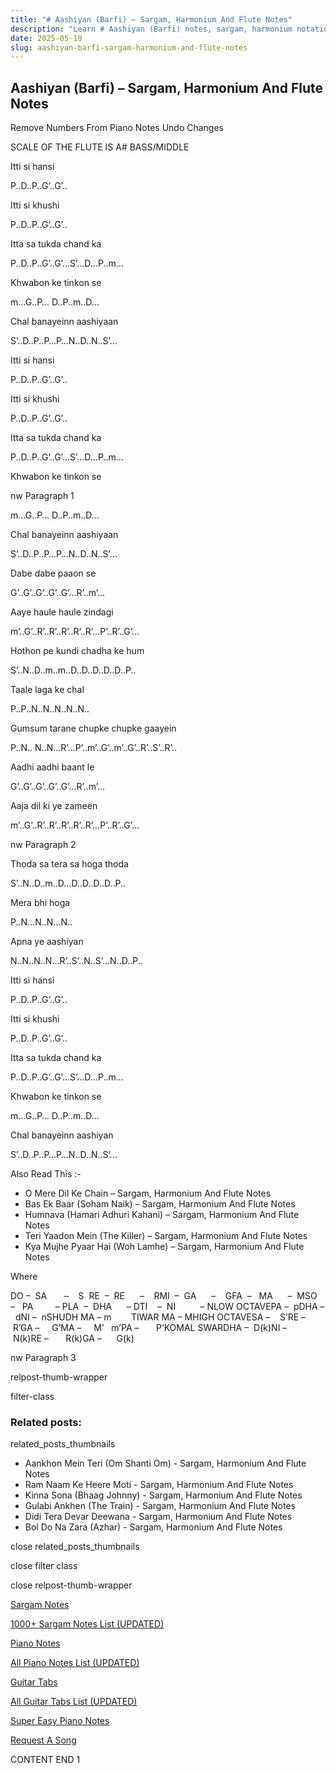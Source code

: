 ```yaml
---
title: "# Aashiyan (Barfi) – Sargam, Harmonium And Flute Notes"
description: "Learn # Aashiyan (Barfi) notes, sargam, harmonium notations and flute notes. Easy step-by-step tutorial for beginners."
date: 2025-05-19
slug: aashiyan-barfi-sargam-harmonium-and-flute-notes
---
```


## Aashiyan (Barfi) – Sargam, Harmonium And Flute Notes

Remove Numbers From Piano Notes
Undo Changes

SCALE OF THE FLUTE IS A# BASS/MIDDLE

Itti si hansi

P..D..P..G’..G’..

Itti si khushi

P..D..P..G’..G’..

Itta sa tukda chand ka

P..D..P..G’..G’…S’…D…P..m…

Khwabon ke tinkon se

m…G..P… D..P..m..D…

Chal banayeinn aashiyaan

S’..D..P..P…P…N..D..N..S’…

Itti si hansi

P..D..P..G’..G’..

Itti si khushi

P..D..P..G’..G’..

Itta sa tukda chand ka

P..D..P..G’..G’…S’…D…P..m…

Khwabon ke tinkon se

nw Paragraph 1

m…G..P… D..P..m..D…

Chal banayeinn aashiyaan

S’..D..P..P…P…N..D..N..S’…

Dabe dabe paaon se

G’..G’..G’..G’..G’…R’..m’…

Aaye haule haule zindagi

m’..G’..R’..R’..R’..R’..R’…P’..R’..G’…

Hothon pe kundi chadha ke hum

S’..N..D..m..m..D..D..D..D..D..P..

Taale laga ke chal

P..P..N..N..N..N..N..

Gumsum tarane chupke chupke gaayein

P..N.. N..N…R’…P’..m’..G’..m’..G’..R’..S’..R’..

Aadhi aadhi baant le

G’..G’..G’..G’..G’…R’..m’…

Aaja dil ki ye zameen

m’..G’..R’..R’..R’..R’..R’…P’..R’..G’…

nw Paragraph 2

Thoda sa tera sa hoga thoda

S’..N..D..m..D…D..D..D..D..P..

Mera bhi hoga

P..N…N..N…N..

Apna ye aashiyan

N..N..N..N…R’..S’..N..S’…N..D..P..

Itti si hansi

P..D..P..G’..G’..

Itti si khushi

P..D..P..G’..G’..

Itta sa tukda chand ka

P..D..P..G’..G’…S’…D…P..m…

Khwabon ke tinkon se

m…G..P… D..P..m..D…

Chal banayeinn aashiyan

S’..D..P..P…P…N..D..N..S’…

Also Read This :-

* O Mere Dil Ke Chain – Sargam, Harmonium And Flute Notes
* Bas Ek Baar (Soham Naik) – Sargam, Harmonium And Flute Notes
* Humnava (Hamari Adhuri Kahani) – Sargam, Harmonium And Flute Notes
* Teri Yaadon Mein (The Killer) – Sargam, Harmonium And Flute Notes
* Kya Mujhe Pyaar Hai (Woh Lamhe) – Sargam, Harmonium And Flute Notes

Where

DO –  SA       –    S  RE  –  RE      –    RMI  –  GA      –    GFA  –   MA      –  MSO  –   PA         – PLA  –  DHA      – DTI    –  NI          – NLOW OCTAVEPA –  pDHA –  dNI –  nSHUDH MA – m        TIWAR MA – MHIGH OCTAVESA –    S’RE –     R’GA –     G’MA –     M’   m’PA –       P’KOMAL SWARDHA –  D(k)NI –       N(k)RE –       R(k)GA –      G(k)

nw Paragraph 3

relpost-thumb-wrapper

filter-class

### Related posts:

related_posts_thumbnails

* Aankhon Mein Teri (Om Shanti Om) - Sargam, Harmonium And Flute Notes
* Ram Naam Ke Heere Moti - Sargam, Harmonium And Flute Notes
* Kinna Sona (Bhaag Johnny) - Sargam, Harmonium And Flute Notes
* Gulabi Ankhen (The Train) - Sargam, Harmonium And Flute Notes
* Didi Tera Devar Deewana - Sargam, Harmonium And Flute Notes
* Bol Do Na Zara (Azhar) - Sargam, Harmonium And Flute Notes

close related_posts_thumbnails

close filter class

close relpost-thumb-wrapper

[Sargam Notes](/sargam-notes.html)

[1000+ Sargam Notes List (UPDATED)](/all-songs-list-sargam-notes.html)

[Piano Notes](/piano-notes.html)

[All Piano Notes List (UPDATED)](/all-songs-list-piano-notes.html)

[Guitar Tabs](/guitar-tabs.html)

[All Guitar Tabs List (UPDATED)](/all-songs-list-guitar-tabs.html)

[Super Easy Piano Notes](https://studywall.in/)

[Request A Song](/request-a-song.html)

CONTENT END 1

